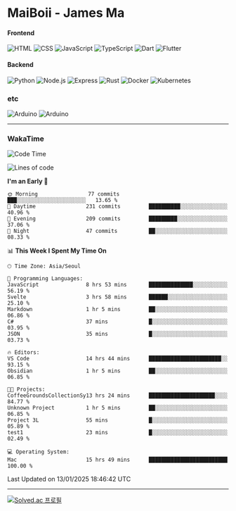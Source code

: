 # MaiBoii - James Ma

#### Frontend
![HTML](https://img.shields.io/badge/-HTML-E34F26?style=flat-square&logo=html5&logoColor=white)
![CSS](https://img.shields.io/badge/-CSS-1572B6?style=flat-square&logo=css3)
![JavaScript](https://img.shields.io/badge/-JavaScript-F7DF1E?style=flat-square&logo=javascript&logoColor=black)
![TypeScript](https://img.shields.io/badge/-TypeScript-02569B?style=flat-square&logo=typescript&logoColor=white)
![Dart](https://img.shields.io/badge/-Dart-0175C2?style=flat-square&logo=dart)
![Flutter](https://img.shields.io/badge/-Flutter-02569B?style=flat-square&logo=flutter)


#### Backend
![Python](https://img.shields.io/badge/-Python-3776AB?style=flat-square&logo=python&logoColor=white)
![Node.js](https://img.shields.io/badge/-Node.js-339933?style=flat-square&logo=node.js&logoColor=white)
![Express](https://img.shields.io/badge/-Express-339933?style=flat-square&logo=express&logoColor=white)
![Rust](https://img.shields.io/badge/-Rust-000000?style=flat-square&logo=rust&logoColor=white)
![Docker](https://img.shields.io/badge/-Docker-2496ED?style=flat-square&logo=docker&logoColor=white)
![Kubernetes](https://img.shields.io/badge/-Kubernetes-326CE5?style=flat-square&logo=kubernetes&logoColor=white)


### etc
![Arduino](https://img.shields.io/badge/-Arduino-00878F?style=flat-square&logo=arduino&logoColor=white)
![Arduino](https://img.shields.io/badge/-Unity-232326?style=flat-square&logo=unity&logoColor=white)

---
### WakaTime
<!--START_SECTION:waka-->
![Code Time](http://img.shields.io/badge/Code%20Time-1%2C010%20hrs%2011%20mins-blue)

![Lines of code](https://img.shields.io/badge/From%20Hello%20World%20I%27ve%20Written-1.8%20million%20lines%20of%20code-blue)

**I'm an Early 🐤** 

```text
🌞 Morning                77 commits          ███░░░░░░░░░░░░░░░░░░░░░░   13.65 % 
🌆 Daytime                231 commits         ██████████░░░░░░░░░░░░░░░   40.96 % 
🌃 Evening                209 commits         █████████░░░░░░░░░░░░░░░░   37.06 % 
🌙 Night                  47 commits          ██░░░░░░░░░░░░░░░░░░░░░░░   08.33 % 
```


📊 **This Week I Spent My Time On** 

```text
🕑︎ Time Zone: Asia/Seoul

💬 Programming Languages: 
JavaScript               8 hrs 53 mins       ██████████████░░░░░░░░░░░   56.19 % 
Svelte                   3 hrs 58 mins       ██████░░░░░░░░░░░░░░░░░░░   25.10 % 
Markdown                 1 hr 5 mins         ██░░░░░░░░░░░░░░░░░░░░░░░   06.86 % 
C#                       37 mins             █░░░░░░░░░░░░░░░░░░░░░░░░   03.95 % 
JSON                     35 mins             █░░░░░░░░░░░░░░░░░░░░░░░░   03.73 % 

🔥 Editors: 
VS Code                  14 hrs 44 mins      ███████████████████████░░   93.15 % 
Obsidian                 1 hr 5 mins         ██░░░░░░░░░░░░░░░░░░░░░░░   06.85 % 

🐱‍💻 Projects: 
CoffeeGroundsCollectionSy13 hrs 24 mins      █████████████████████░░░░   84.77 % 
Unknown Project          1 hr 5 mins         ██░░░░░░░░░░░░░░░░░░░░░░░   06.85 % 
Project 3L               55 mins             █░░░░░░░░░░░░░░░░░░░░░░░░   05.89 % 
test1                    23 mins             █░░░░░░░░░░░░░░░░░░░░░░░░   02.49 % 

💻 Operating System: 
Mac                      15 hrs 49 mins      █████████████████████████   100.00 % 
```


 Last Updated on 13/01/2025 18:46:42 UTC
<!--END_SECTION:waka-->
---
[![Solved.ac
프로필](http://mazassumnida.wtf/api/v2/generate_badge?boj=msu2020)](https://solved.ac/msu2020)

